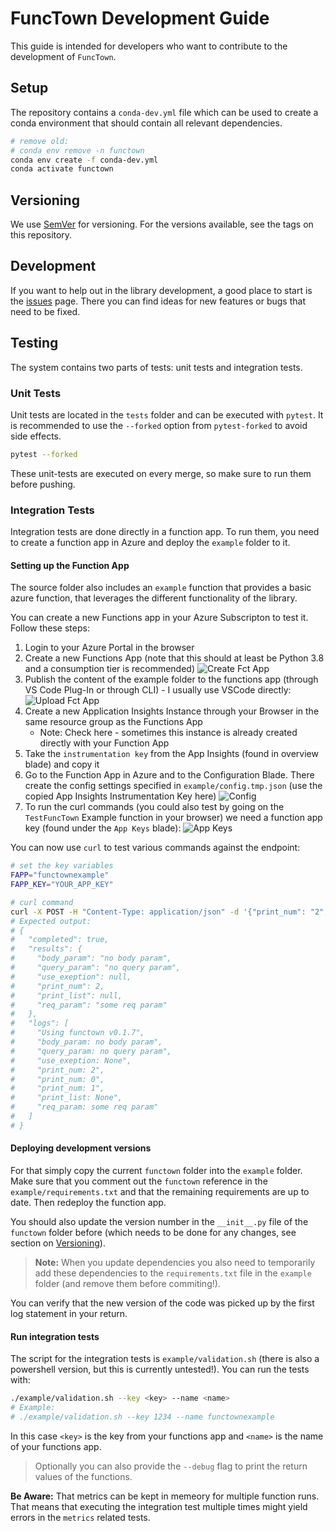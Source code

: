 # FuncTown Development Guide

This guide is intended for developers who want to contribute to the development of
`FuncTown`.

## Setup

The repository contains a `conda-dev.yml` file which can be used to create a conda
environment that should contain all relevant dependencies.

```bash
# remove old:
# conda env remove -n functown
conda env create -f conda-dev.yml
conda activate functown
```

## Versioning

We use [SemVer](http://semver.org/) for versioning. For the versions available, see the
tags on this repository.

## Development

If you want to help out in the library development, a good place to start is the
[issues](https://github.com/felixnext/python-functown/issues) page. There you can find
ideas for new features or bugs that need to be fixed.

## Testing

The system contains two parts of tests: unit tests and integration tests.

### Unit Tests

Unit tests are located in the `tests` folder and can be executed with `pytest`. It is
recommended to use the `--forked` option from `pytest-forked` to avoid side effects.

```bash
pytest --forked
```

These unit-tests are executed on every merge, so make sure to run them before pushing.

### Integration Tests

Integration tests are done directly in a function app. To run them, you need to create
a function app in Azure and deploy the `example` folder to it.

#### Setting up the Function App

The source folder also includes an `example` function that provides a basic azure function,
that leverages the different functionality of the library.

You can create a new Functions app in your Azure Subscripton to test it. Follow these steps:

1. Login to your Azure Portal in the browser
2. Create a new Functions App (note that this should at least be Python 3.8 and a consumption tier is recommended)
    ![Create Fct App](../assets/example_create-fct.png)
3. Publish the content of the example folder to the functions app (through VS Code Plug-In or through CLI) - I usually use VSCode directly:
    ![Upload Fct App](../assets/example_upload-fct.png)
4. Create a new Application Insights Instance through your Browser in the same resource group as the Functions App
    * Note: Check here - sometimes this instance is already created directly with your Function App
5. Take the `instrumentation key` from the App Insights (found in overview blade) and copy it
6. Go to the Function App in Azure and to the Configuration Blade. There create the config settings specified in `example/config.tmp.json` (use the copied App Insights Instrumentation Key here)
    ![Config](../assets/example_config-settings.png)
7. To run the curl commands (you could also test by going on the `TestFuncTown` Example function in your browser) we need a function app key (found under the `App Keys` blade):
    ![App Keys](../assets/example_get-key.png)

You can now use `curl` to test various commands against the endpoint:

```bash
# set the key variables
FAPP="functownexample"
FAPP_KEY="YOUR_APP_KEY"

# curl command
curl -X POST -H "Content-Type: application/json" -d '{"print_num": "2", "req": "some req param"}' "https://${FAPP}.azurewebsites.net/api/TestFuncTown?code=${FAPP_KEY}"
# Expected output:
# {
#   "completed": true,
#   "results": {
#     "body_param": "no body param",
#     "query_param": "no query param",
#     "use_exeption": null,
#     "print_num": 2,
#     "print_list": null,
#     "req_param": "some req param"
#   },
#   "logs": [
#     "Using functown v0.1.7",
#     "body_param: no body param",
#     "query_param: no query param",
#     "use_exeption: None",
#     "print_num: 2",
#     "print_num: 0",
#     "print_num: 1",
#     "print_list: None",
#     "req_param: some req param"
#   ]
# }
```

#### Deploying development versions

For that simply copy the current `functown` folder into the `example` folder.
Make sure that you comment out the `functown` reference in the
`example/requirements.txt` and that the remaining requirements are up to date. Then
redeploy the function app.

You should also update the version number in the `__init__.py` file of the `functown`
folder before (which needs to be done for any changes, see section on
[Versioning](#versioning)).

> **Note:** When you update dependencies you also need to temporarily add these
> dependencies to the `requirements.txt` file in the `example` folder (and remove them
> before commiting!).

You can verify that the new version of the code was picked up by the first log statement
in your return.

#### Run integration tests

The script for the integration tests is `example/validation.sh` (there is also a
powershell version, but this is currently untested!).
You can run the tests with:

```bash
./example/validation.sh --key <key> --name <name>
# Example:
# ./example/validation.sh --key 1234 --name functownexample
```

In this case `<key>` is the key from your functions app and `<name>` is the name of
your functions app.

> Optionally you can also provide the `--debug` flag to print the return values of the
> functions.

**Be Aware:** That metrics can be kept in memeory for multiple function runs. That means
that executing the integration test multiple times might yield errors in the `metrics`
related tests.